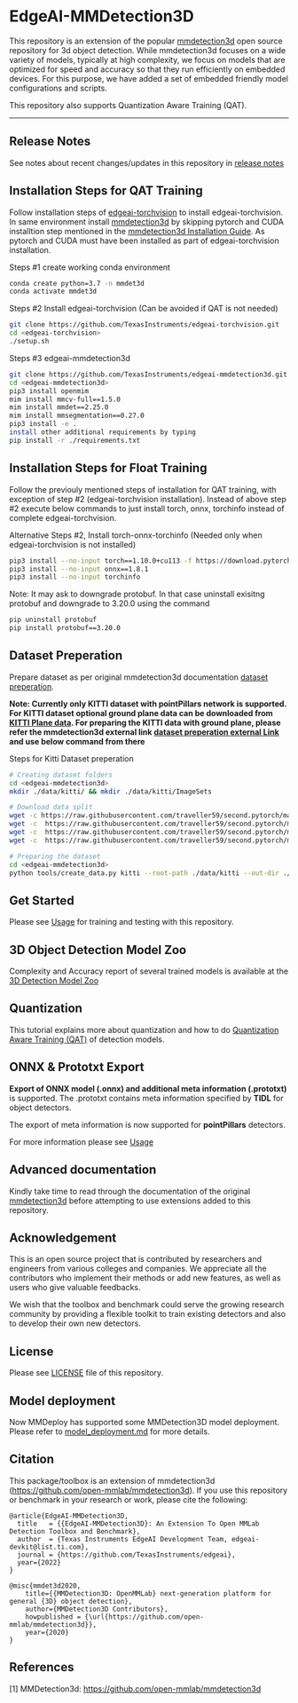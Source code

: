 # EdgeAI-MMDetection3D



This repository is an extension of the popular [mmdetection3d](https://github.com/open-mmlab/mmdetection3d) open source repository for 3d object detection. While mmdetection3d focuses on a wide variety of models, typically at high complexity, we focus on models that are optimized for speed and accuracy so that they run efficiently on embedded devices. For this purpose, we have added a set of embedded friendly model configurations and scripts.

This repository also supports Quantization Aware Training (QAT).

<hr>


## Release Notes
See notes about recent changes/updates in this repository in [release notes](./docs/det3d_release_notes.md)


## Installation Steps for QAT Training
Follow installation steps of [edgeai-torchvision](https://github.com/TexasInstruments/edgeai-torchvision) to install edgeai-torchvision. In same environment install [mmdetection3d](README_mmdet3d.md) by skipping pytorch and CUDA installtion step mentioned in the [mmdetection3d Installation Guide](./docs/en/getting_started.md#installation). As pytorch and CUDA must have been installed as part of edgeai-torchvision installation.

Steps #1 create working conda environment 
```bash
conda create python=3.7 -n mmdet3d
conda activate mmdet3d
```
Steps #2 Install edgeai-torchvision (Can be avoided if QAT is not needed)
```bash
git clone https://github.com/TexasInstruments/edgeai-torchvision.git
cd <edgeai-torchvision>
./setup.sh
```

Steps #3 edgeai-mmdetection3d
```bash
git clone https://github.com/TexasInstruments/edgeai-mmdetection3d.git
cd <edgeai-mmdetection3d>
pip3 install openmim
mim install mmcv-full==1.5.0
mim install mmdet==2.25.0
mim install mmsegmentation==0.27.0
pip3 install -e .
install other additional requirements by typing 
pip install -r ./requirements.txt
```
## Installation Steps for Float Training

Follow the previouly mentioned steps of installation for QAT training, with exception of step #2 (edgeai-torchvision installation). Instead of above step #2 execute below commands to just install torch, onnx, torchinfo instead of complete edgeai-torchvision.

Alternative Steps #2, Install torch-onnx-torchinfo (Needed only when edgeai-torchvision is not installed)
```bash
pip3 install --no-input torch==1.10.0+cu113 -f https://download.pytorch.org/whl/torch_stable.html
pip3 install --no-input onnx==1.8.1
pip3 install --no-input torchinfo
```

Note: It may ask to downgrade protobuf. In that case uninstall exisitng protobuf and downgrade to 3.20.0 using the command 
```bash
pip uninstall protobuf
pip install protobuf==3.20.0
```

## Dataset Preperation
Prepare dataset as per original mmdetection3d documentation [dataset preperation](./docs/en/data_preparation.md). 

**Note: Currently only KITTI dataset with pointPillars network is supported. For KITTI dataset optional ground plane data can be downloaded from [KITTI Plane data](https://download.openmmlab.com/mmdetection3d/data/train_planes.zip). For preparing the KITTI data with ground plane, please refer the mmdetection3d external link [dataset preperation external Link](https://mmdetection3d.readthedocs.io/en/latest/datasets/kitti_det.html) and use below command from there**

Steps for Kitti Dataset preperation
```bash
# Creating dataset folders
cd <edgeai-mmdetection3d>
mkdir ./data/kitti/ && mkdir ./data/kitti/ImageSets

# Download data split
wget -c https://raw.githubusercontent.com/traveller59/second.pytorch/master/second/data/ImageSets/test.txt --no-check-certificate --content-disposition -O ./data/kitti/ImageSets/test.txt
wget -c  https://raw.githubusercontent.com/traveller59/second.pytorch/master/second/data/ImageSets/train.txt --no-check-certificate --content-disposition -O ./data/kitti/ImageSets/train.txt
wget -c  https://raw.githubusercontent.com/traveller59/second.pytorch/master/second/data/ImageSets/val.txt --no-check-certificate --content-disposition -O ./data/kitti/ImageSets/val.txt
wget -c  https://raw.githubusercontent.com/traveller59/second.pytorch/master/second/data/ImageSets/trainval.txt --no-check-certificate --content-disposition -O ./data/kitti/ImageSets/trainval.txt

# Preparing the dataset
cd <edgeai-mmdetection3d>
python tools/create_data.py kitti --root-path ./data/kitti --out-dir ./data/kitti --extra-tag kitti --with-plane
```

## Get Started
Please see [Usage](./docs/det3d_usage.md) for training and testing with this repository.


## 3D Object Detection Model Zoo
Complexity and Accuracy report of several trained models is available at the [3D Detection Model Zoo](./docs/det3d_modelzoo.md) 


## Quantization
This tutorial explains more about quantization and how to do [Quantization Aware Training (QAT)](./docs/det3d_quantization.md) of detection models.


## ONNX & Prototxt Export
**Export of ONNX model (.onnx) and additional meta information (.prototxt)** is supported. The .prototxt contains meta information specified by **TIDL** for object detectors. 

The export of meta information is now supported for **pointPillars** detectors.

For more information please see [Usage](./docs/det3d_usage.md)


## Advanced documentation
Kindly take time to read through the documentation of the original [mmdetection3d](README_mmdet3d.md) before attempting to use extensions added to this repository.


 
## Acknowledgement

This is an open source project that is contributed by researchers and engineers from various colleges and companies. We appreciate all the contributors who implement their methods or add new features, as well as users who give valuable feedbacks.

We wish that the toolbox and benchmark could serve the growing research community by providing a flexible toolkit to train existing detectors and also to develop their own new detectors.


## License

Please see [LICENSE](./LICENSE) file of this repository.


## Model deployment

Now MMDeploy has supported some MMDetection3D model deployment. Please refer to [model_deployment.md](docs/en/tutorials/model_deployment.md) for more details.

## Citation

This package/toolbox is an extension of mmdetection3d (https://github.com/open-mmlab/mmdetection3d). If you use this repository or benchmark in your research or work, please cite the following:

```
@article{EdgeAI-MMDetection3D,
  title   = {{EdgeAI-MMDetection3D}: An Extension To Open MMLab Detection Toolbox and Benchmark},
  author  = {Texas Instruments EdgeAI Development Team, edgeai-devkit@list.ti.com},
  journal = {https://github.com/TexasInstruments/edgeai},
  year={2022}
}
```

```
@misc{mmdet3d2020,
    title={{MMDetection3D: OpenMMLab} next-generation platform for general {3D} object detection},
    author={MMDetection3D Contributors},
    howpublished = {\url{https://github.com/open-mmlab/mmdetection3d}},
    year={2020}
}
```

## References
[1] MMDetection3d: https://github.com/open-mmlab/mmdetection3d